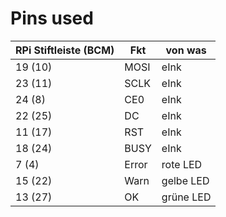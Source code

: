 # Pins used

| RPi Stiftleiste (BCM)   | Fkt | von was |
| -------- | ------- | ------- |
| 19 (10)  | MOSI    | eInk |
| 23 (11) | SCLK     | eInk |
| 24 (8)   | CE0    | eInk |
| 22 (25)   |  DC    | eInk |
| 11 (17)   | RST    | eInk |
| 18 (24)   | BUSY    | eInk |
| 7 (4)   | Error     | rote LED |
| 15 (22)   | Warn     | gelbe LED |
| 13 (27)   | OK     | grüne LED |
